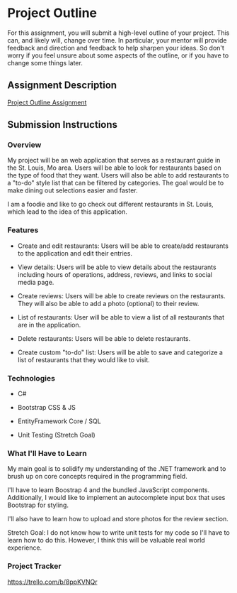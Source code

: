 # Project Outline

For this assignment, you will submit a high-level outline of your project. This can, and likely will, change over time. In particular, your mentor will provide feedback and direction and feedback to help sharpen your ideas. So don't worry if you feel unsure about some aspects of the outline, or if you have to change some things later.

## Assignment Description

[Project Outline Assignment](https://education.launchcode.org/liftoff/assignments/project-outline/)

## Submission Instructions

### Overview

My project will be an web application that serves as a restaurant guide in the St. Louis, Mo area. Users will be able to look for restaurants based on the type of food that they want. Users will also be able to add restaurants to a "to-do" style list that can be filtered by categories. The goal would be to make dining out selections easier and faster. 

I am a foodie and like to go check out different restaurants in St. Louis, which lead to the idea of this application.

### Features

- Create and edit restaurants: Users will be able to create/add restaurants to the application and edit their entries. 
  
- View details: Users will be able to view details about the restaurants including hours of operations, address, reviews, and links to social media page. 

- Create reviews: Users will be able to create reviews on the restaurants. They will also be able to add a photo (optional) to their review. 

- List of restaurants: User will be able to view a list of all restaurants that are in the application. 

- Delete restaurants: Users will be able to delete restaurants. 

- Create custom "to-do" list: Users will be able to save and categorize a list of restaurants that they would like to visit.
  

### Technologies

- C#

- Bootstrap CSS & JS

- EntityFramework Core / SQL
  
- Unit Testing (Stretch Goal)

### What I'll Have to Learn

My main goal is to solidify my understanding of the .NET framework and to brush up on core concepts required in the programming field. 

I'll have to learn Boostrap 4 and the bundled JavaScript components. Additionally, I would like to implement an autocomplete input box that uses Bootstrap for styling. 

I'll also have to learn how to upload and store photos for the review section. 

Stretch Goal: I do not know how to write unit tests for my code so I'll have to learn how to do this. However, I think this will be valuable real world experience. 

### Project Tracker

https://trello.com/b/8ppKVNQr
